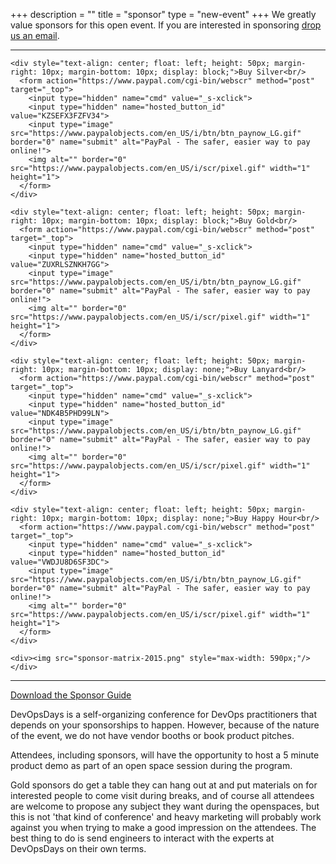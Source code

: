 +++
description = ""
title = "sponsor"
type = "new-event"
+++
We greatly value sponsors for this open event.  If you are interested in sponsoring [drop us an email](mailto:organizers-austin-2015@devopsdays.org).

-----

  <style>
    .buy-button { } 
  </style>

    <div style="text-align: center; float: left; height: 50px; margin-right: 10px; margin-bottom: 10px; display: block;">Buy Silver<br/>
      <form action="https://www.paypal.com/cgi-bin/webscr" method="post" target="_top">
        <input type="hidden" name="cmd" value="_s-xclick">
        <input type="hidden" name="hosted_button_id" value="KZSEFX3FZFV34">
        <input type="image" src="https://www.paypalobjects.com/en_US/i/btn/btn_paynow_LG.gif" border="0" name="submit" alt="PayPal - The safer, easier way to pay online!">
        <img alt="" border="0" src="https://www.paypalobjects.com/en_US/i/scr/pixel.gif" width="1" height="1">
      </form>
    </div>

    <div style="text-align: center; float: left; height: 50px; margin-right: 10px; margin-bottom: 10px; display: block;">Buy Gold<br/>
      <form action="https://www.paypal.com/cgi-bin/webscr" method="post" target="_top">
        <input type="hidden" name="cmd" value="_s-xclick">
        <input type="hidden" name="hosted_button_id" value="ZUXRLSZNKH7GG">
        <input type="image" src="https://www.paypalobjects.com/en_US/i/btn/btn_paynow_LG.gif" border="0" name="submit" alt="PayPal - The safer, easier way to pay online!">
        <img alt="" border="0" src="https://www.paypalobjects.com/en_US/i/scr/pixel.gif" width="1" height="1">
      </form>
    </div>

    <div style="text-align: center; float: left; height: 50px; margin-right: 10px; margin-bottom: 10px; display: none;">Buy Lanyard<br/>
      <form action="https://www.paypal.com/cgi-bin/webscr" method="post" target="_top">
        <input type="hidden" name="cmd" value="_s-xclick">
        <input type="hidden" name="hosted_button_id" value="NDK4B5PHD99LN">
        <input type="image" src="https://www.paypalobjects.com/en_US/i/btn/btn_paynow_LG.gif" border="0" name="submit" alt="PayPal - The safer, easier way to pay online!">
        <img alt="" border="0" src="https://www.paypalobjects.com/en_US/i/scr/pixel.gif" width="1" height="1">
      </form>
    </div>

    <div style="text-align: center; float: left; height: 50px; margin-right: 10px; margin-bottom: 10px; display: none;">Buy Happy Hour<br/>
      <form action="https://www.paypal.com/cgi-bin/webscr" method="post" target="_top">
        <input type="hidden" name="cmd" value="_s-xclick">
        <input type="hidden" name="hosted_button_id" value="VWDJU8D6SF3DC">
        <input type="image" src="https://www.paypalobjects.com/en_US/i/btn/btn_paynow_LG.gif" border="0" name="submit" alt="PayPal - The safer, easier way to pay online!">
        <img alt="" border="0" src="https://www.paypalobjects.com/en_US/i/scr/pixel.gif" width="1" height="1">
      </form>
    </div>

    <div><img src="sponsor-matrix-2015.png" style="max-width: 590px;"/></div>


-----

<a href="https://drive.google.com/open?id=0B83paZOXNS5jQWZQb09TRlJteU0">Download the Sponsor Guide</a>

DevOpsDays is a self-organizing conference for DevOps practitioners that depends on your sponsorships to happen. However, because of the nature of the event, we do not have vendor booths or book product pitches.

Attendees, including sponsors, will have the opportunity to host a 5 minute product demo as part of an open space session during the program.

Gold sponsors do get a table they can hang out at and put materials on for interested people to come visit during breaks, and of course all attendees are welcome to propose any subject they want during the openspaces, but this is not 'that kind of conference' and heavy marketing will probably work against you when trying to make a good impression on the attendees. The best thing to do is send engineers to interact with the experts at DevOpsDays on their own terms.